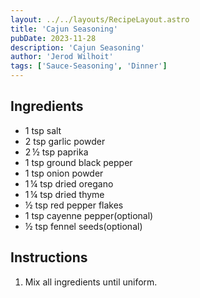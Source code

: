 ```yaml
---
layout: ../../layouts/RecipeLayout.astro
title: 'Cajun Seasoning'
pubDate: 2023-11-28
description: 'Cajun Seasoning'
author: 'Jerod Wilhoit'
tags: ['Sauce-Seasoning', 'Dinner']
---
```


<h2 class='text-2xl py-4'>Ingredients</h2>
<ul class='list-disc ms-4 ps-4 py-2'>
    <li>1 tsp salt</li>
    <li>2 tsp garlic powder</li>
    <li>2 ½ tsp paprika</li>
    <li>1 tsp ground black pepper</li>
    <li>1 tsp onion powder</li>
    <li>1 ¼ tsp dried oregano</li>
    <li>1 ¼ tsp dried thyme</li>
    <li>½ tsp red pepper flakes</li>
    <li>1 tsp cayenne pepper(optional)</li>
    <li>½ tsp fennel seeds(optional)</li>
</ul>
<h2 class='text-2xl py-4'>Instructions</h2>
<ol class='list-decimal ms-4 ps-4 py-2'>
    <li>Mix all ingredients until uniform.</li>    
</ol>